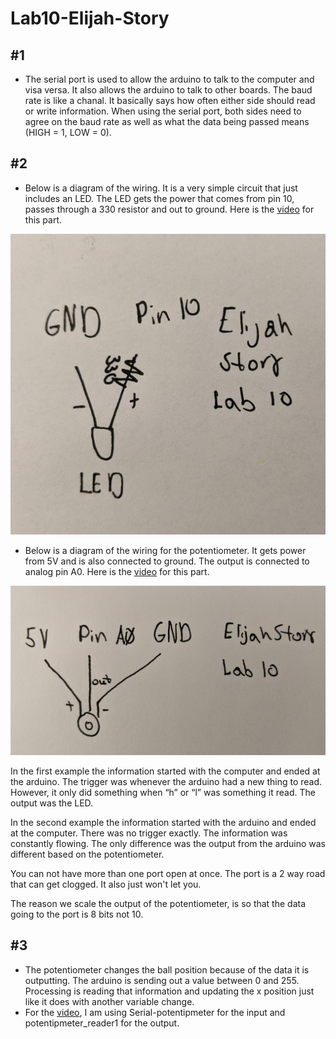 # Lab10-Elijah-Story

## #1
- The serial port is used to allow the arduino to talk to the computer and visa versa. It also allows the arduino to talk to other boards. The baud rate is like a chanal. It basically says how often either side should read or write information. When using the serial port, both sides need to agree on the baud rate as well as what the data being passed means (HIGH = 1, LOW = 0).

## #2
- Below is a diagram of the wiring. It is a very simple circuit that just includes an LED. The LED gets the power that comes from pin 10, passes through a 330 resistor and out to ground. Here is the [video](https://photos.app.goo.gl/jVhtu77vFw67X3Fm9) for this part.
<img src="images/Serial-LED.jpg" width = 640>

- Below is a diagram of the wiring for the potentiometer. It gets power from 5V and is also connected to ground. The output is connected to analog pin A0. Here is the [video](https://photos.app.goo.gl/LmdenG8rq8yvF9pu7) for this part.
<img src="images/Serial-PMeter.jpg" width = 640>

In the first example the information started with the computer and ended at the arduino. The trigger was whenever the arduino had a new thing to read. However, it only did something when “h” or “l” was something it read. The output was the LED.

In the second example the information started with the arduino and ended at the computer. There was no trigger exactly. The information was constantly flowing. The only difference was the output from the arduino was different based on the potentiometer.

You can not have more than one port open at once. The port is a 2 way road that can get clogged. It also just won't let you.

The reason we scale the output of the potentiometer, is so that the data going to the port is 8 bits not 10.
## #3
- The potentiometer changes the ball position because of the data it is outputting. The arduino is sending out a value between 0 and 255. Processing is reading that information and updating the x position just like it does with another variable change.
- For the [video](https://photos.app.goo.gl/Z9PuE3rHv18abqv8A), I am using Serial-potentipmeter for the input and potentipmeter_reader1 for the output.
